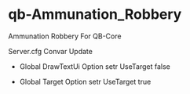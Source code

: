 # qb-Ammunation_Robbery
Ammunation Robbery For QB-Core


Server.cfg Convar Update

* Global DrawTextUi Option
setr UseTarget false

* Global Target Option
setr UseTarget true
